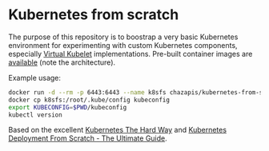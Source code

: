 # Kubernetes from scratch

The purpose of this repository is to boostrap a very basic Kubernetes environment for experimenting with custom Kubernetes components, especially [Virtual Kubelet](https://github.com/virtual-kubelet/virtual-kubelet) implementations. Pre-built container images are [available](https://hub.docker.com/r/chazapis/kubernetes-from-scratch) (note the architecture).

Example usage:
```bash
docker run -d --rm -p 6443:6443 --name k8sfs chazapis/kubernetes-from-scratch:20220806
docker cp k8sfs:/root/.kube/config kubeconfig
export KUBECONFIG=$PWD/kubeconfig
kubectl version
```

Based on the excellent [Kubernetes The Hard Way](https://github.com/kelseyhightower/kubernetes-the-hard-way) and [Kubernetes Deployment From Scratch - The Ultimate Guide](https://www.ulam.io/blog/kubernetes-scratch).
